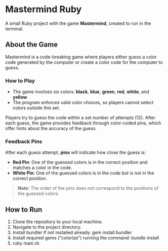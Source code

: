 # Mastermind Ruby

A small Ruby project with the game **Mastermind**, created to run in the terminal.

## About the Game

Mastermind is a code-breaking game where players either guess a color code generated by the computer or create a color code for the computer to guess.

### How to Play

- The game involves six colors: **black**, **blue**, **green**, **red**, **white**, and **yellow**.
- The program enforces valid color choices, so players cannot select colors outside this set.
  
Players try to guess the code within a set number of attempts (12). After each guess, the game provides feedback through color-coded pins, which offer hints about the accuracy of the guess.

### Feedback Pins

After each guess attempt, **pins** will indicate how close the guess is:

- **Red Pin**: One of the guessed colors is in the correct position and matches a color in the code.
- **White Pin**: One of the guessed colors is in the code but is not in the correct position.
  
> **Note**: The order of the pins does not correspond to the positions of the guessed colors.

## How to Run

1. Clone the repository to your local machine.
2. Navigate to the project directory.
3. Install bundler if not installed already: gem install bundler
4. Install required gems ("colorize") running the command: bundle install
5. ruby main.rb

